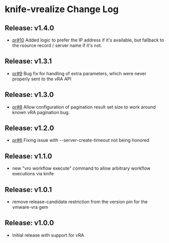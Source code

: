 # knife-vrealize Change Log

## Release: v1.4.0
 * [pr#10](https://github.com/chef-partners/knife-vrealize/pull/10) Added logic to prefer the IP address if it's available, but fallback to the rsource record / server name if it's not.

## Release: v1.3.1
 * [pr#9](https://github.com/chef-partners/knife-vrealize/pull/9) Bug fix for handling of extra parameters, which were never properly sent to the vRA API

## Release: v1.3.0
 * [pr#8](https://github.com/chef-partners/knife-vrealize/pull/8) Allow configuration of pagination result set size to work around known vRA pagination bug.

## Release: v1.2.0
 * [pr#6](https://github.com/chef-partners/knife-vrealize/pull/6) Fixing issue with --server-create-timeout not being honored

## Release: v1.1.0
 * new "vro workflow execute" command to allow arbitrary workflow executions via knife

## Release: v1.0.1
 * remove release-candidate restriction from the version pin for the vmware-vra gem

## Release: v1.0.0
 * Initial release with support for vRA
